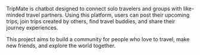 TripMate is chatbot designed to connect solo travelers and groups with like-minded travel partners. Using this platform, users can post their upcoming trips, join trips created by others, find travel buddies, and share their journey experiences.

This project aims to build a community for people who love to travel, make new friends, and explore the world together.
